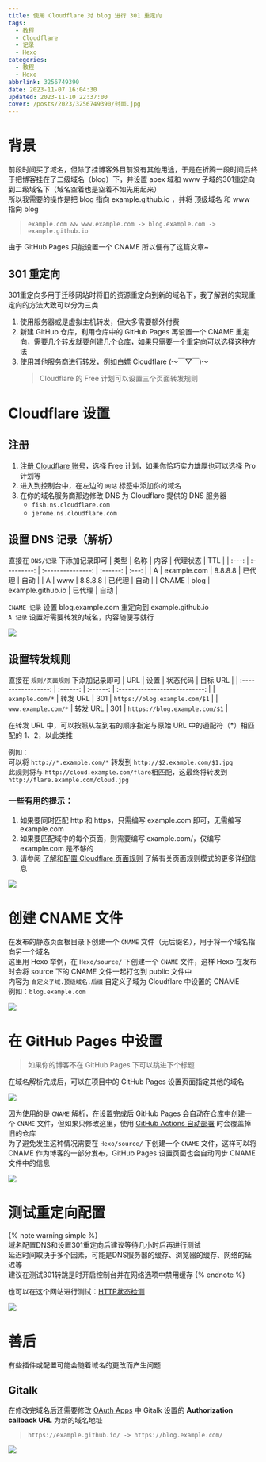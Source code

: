 ```yaml
---
title: 使用 Cloudflare 对 blog 进行 301 重定向
tags:
  - 教程
  - Cloudflare
  - 记录
  - Hexo
categories:
  - 教程
  - Hexo
abbrlink: 3256749390
date: 2023-11-07 16:04:30
updated: 2023-11-10 22:37:00
cover: /posts/2023/3256749390/封面.jpg
---
```


# 背景

前段时间买了域名，但除了挂博客外目前没有其他用途，于是在折腾一段时间后终于把博客挂在了二级域名（blog）下，并设置 apex 域和 www 子域的301重定向到二级域名下（域名空着也是空着不如先用起来）  
所以我需要的操作是把 blog 指向 example.github.io ，并将 顶级域名 和 www 指向 blog  
> `example.com && www.example.com -> blog.example.com -> example.github.io`

由于 GitHub Pages 只能设置一个 CNAME 所以便有了这篇文章~

## 301 重定向

301重定向多用于迁移网站时将旧的资源重定向到新的域名下，我了解到的实现重定向的方法大致可以分为三类  
1. 使用服务器或是虚拟主机转发，但大多需要额外付费
2. 新建 GitHub 仓库，利用仓库中的 GitHub Pages 再设置一个 CNAME 重定向，需要几个转发就要创建几个仓库，如果只需要一个重定向可以选择这种方法
3. 使用其他服务商进行转发，例如白嫖 Cloudflare (～￣▽￣)～ 
   > Cloudflare 的 Free 计划可以设置三个页面转发规则

# Cloudflare 设置
## 注册
1. [注册 Cloudflare 账号]([./使用Cloudflare对blog进行301重定向/提示.png](https://dash.cloudflare.com/sign-up))，选择 Free 计划，如果你恰巧实力雄厚也可以选择 Pro 计划等
2. 进入到控制台中，在左边的 `网站` 标签中添加你的域名
3. 在你的域名服务商那边修改 DNS 为 Cloudflare 提供的 DNS 服务器
    - `fish.ns.cloudflare.com`
    - `jerome.ns.cloudflare.com`

## 设置 DNS 记录（解析）
直接在 `DNS/记录` 下添加记录即可
| 类型  |    名称     |       内容        | 代理状态 |  TTL  |
| :---: | :---------: | :---------------: | :------: | :---: |
|   A   | example.com |      8.8.8.8      |  已代理  | 自动  |
|   A   |     www     |      8.8.8.8      |  已代理  | 自动  |
| CNAME |    blog     | example.github.io |  已代理  | 自动  |

`CNAME 记录` 设置 blog.example.com 重定向到 example.github.io  
`A 记录` 设置好需要转发的域名，内容随便写就行

![](./使用Cloudflare对blog进行301重定向/dns解析.png)

## 设置转发规则
直接在 `规则/页面规则` 下添加记录即可
|         URL         |   设置   | 状态代码 |           目标 URL            |
| :-----------------: | :------: | :------: | :---------------------------: |
|   `example.com/*`   | 转发 URL |   301    | `https://blog.example.com/$1` |
| `www.example.com/*` | 转发 URL |   301    | `https://blog.example.com/$1` |

在转发 URL 中，可以按照从左到右的顺序指定与原始 URL 中的通配符（*）相匹配的 $1、$2，以此类推

例如：  
可以将 `http://*.example.com/*` 转发到 `http://$2.example.com/$1.jpg`  
此规则将与 `http://cloud.example.com/flare`相匹配，这最终将转发到 `http://flare.example.com/cloud.jpg`

### 一些有用的提示：

1. 如果要同时匹配 http 和 https，只需编写 example.com 即可，无需编写 example.com
2. 如果要匹配域中的每个页面，则需要编写 example.com/，仅编写 example.com 是不够的
3. 请参阅 [了解和配置 Cloudflare 页面规则](https://developers.cloudflare.com/support/page-rules/understanding-and-configuring-cloudflare-page-rules-page-rules-tutorial/) 了解有关页面规则模式的更多详细信息

![](./使用Cloudflare对blog进行301重定向/转发规则.png)

# 创建 CNAME 文件

在发布的静态页面根目录下创建一个 `CNAME` 文件（无后缀名），用于将一个域名指向另一个域名   
这里用 Hexo 举例，在 `Hexo/source/` 下创建一个 `CNAME` 文件，这样 Hexo 在发布时会将 source 下的 CNAME 文件一起打包到 public 文件中  
内容为 `自定义子域.顶级域名.后缀` 自定义子域为 Cloudflare 中设置的 CNAME  
例如：`blog.example.com`

![](./使用Cloudflare对blog进行301重定向/cname创建.png)

# 在 GitHub Pages 中设置
> 如果你的博客不在 GitHub Pages 下可以跳进下个标题

在域名解析完成后，可以在项目中的 GitHub Pages 设置页面指定其他的域名

![](./使用Cloudflare对blog进行301重定向/提示.png)

因为使用的是 `CNAME` 解析，在设置完成后 GitHub Pages 会自动在仓库中创建一个 `CNAME` 文件，但如果只修改这里，使用 [GitHub Actions 自动部署](https://blog.msktmi.com/2023/10/07/2933477798.html) 时会覆盖掉旧的仓库  
为了避免发生这种情况需要在 `Hexo/source/` 下创建一个 `CNAME` 文件，这样可以将 CNAME 作为博客的一部分发布，GitHub Pages 设置页面也会自动同步 CNAME 文件中的信息

![](./使用Cloudflare对blog进行301重定向/配置完成.png)

# 测试重定向配置

{% note warning simple %}  
域名配置DNS和设置301重定向后建议等待几小时后再进行测试  
延迟时间取决于多个因素，可能是DNS服务器的缓存、浏览器的缓存、网络的延迟等  
建议在测试301转跳是时开启控制台并在网络选项中禁用缓存
{% endnote %}

也可以在这个网站进行测试：[HTTP状态检测](https://www.dute.org/httpstatus)

![](./使用Cloudflare对blog进行301重定向/检测.png)

# 善后
有些插件或配置可能会随着域名的更改而产生问题  
## Gitalk

在修改完域名后还需要修改 [OAuth Apps](https://github.com/settings/developers) 中 Gitalk 设置的 **Authorization callback URL**  为新的域名地址
> `https://example.github.io/ -> https://blog.example.com/`

![](./使用Cloudflare对blog进行301重定向/Gitalk.png)
